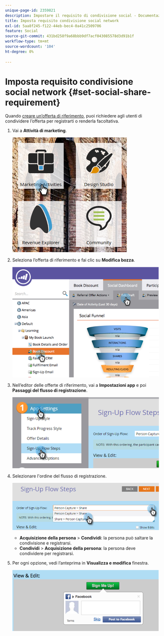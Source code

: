 ```yaml
---
unique-page-id: 2359821
description: Impostare il requisito di condivisione social - Documentazione di Marketo - Documentazione del prodotto
title: Imposta requisito condivisione social network
exl-id: 5aa8f245-f122-44eb-bec4-0a41c2509706
feature: Social
source-git-commit: 431bd258f9a68bbb9df7acf043085578d3d91b1f
workflow-type: tm+mt
source-wordcount: '104'
ht-degree: 0%

---
```


# Imposta requisito condivisione social network {#set-social-share-requirement}

Quando [creare un’offerta di riferimento](/help/marketo/product-docs/demand-generation/social/referral-offers/create-a-referral-offer.md), puoi richiedere agli utenti di condividere l’offerta per registrarti o renderla facoltativa.

1. Vai a **Attività di marketing**.

   ![](assets/ma-1.png)

1. Seleziona l’offerta di riferimento e fai clic su **Modifica bozza**.

   ![](assets/image2015-4-22-13-3a30-3a36.png)

1. Nell’editor delle offerte di riferimento, vai a **Impostazioni app** e poi **Passaggi del flusso di registrazione**.

   ![](assets/three.png)

1. Selezionare l&#39;ordine del flusso di registrazione.

   ![](assets/four.png)

   * **Acquisizione della persona** > **Condividi**: la persona può saltare la condivisione e registrarsi.
   * **Condividi** > **Acquisizione della persona**: la persona deve condividere per registrarsi.

1. Per ogni opzione, vedi l’anteprima in **Visualizza e modifica** finestra.

   ![](assets/image2015-4-22-13-3a34-3a28.png)
